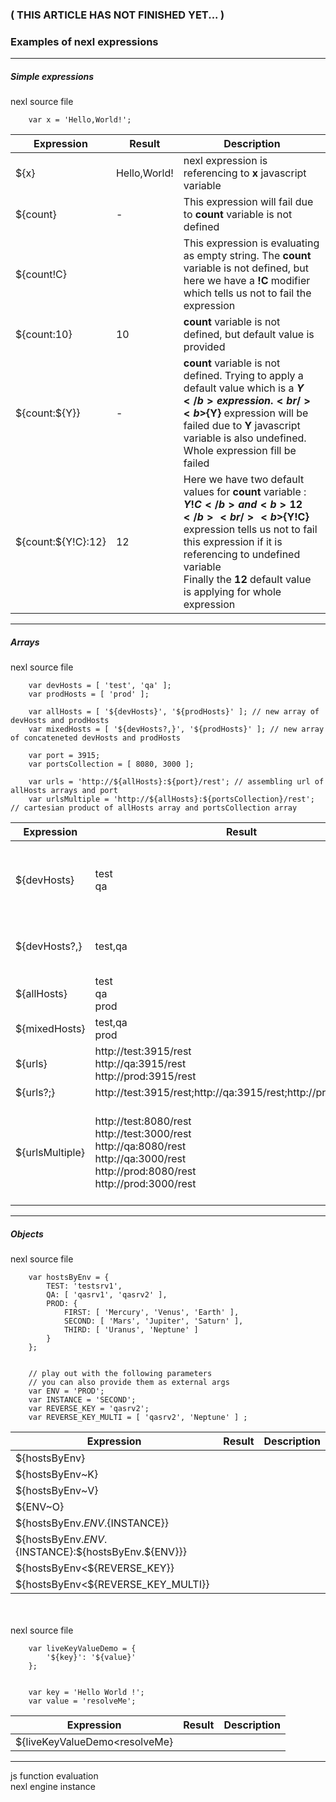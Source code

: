 ### ( THIS ARTICLE HAS NOT FINISHED YET... )
### Examples of nexl expressions


***

##### Simple expressions

nexl source file

        var x = 'Hello,World!';

| Expression | Result | Description
| --- | --- | ---
| ${x} | Hello,World! | nexl expression is referencing to <b>x</b> javascript variable
| ${count} | - | This expression will fail due to <b>count</b> variable is not defined
| ${count!C} |  | This expression is evaluating as empty string. The <b>count</b> variable is not defined, but here we have a <b>!C</b> modifier which tells us not to fail the expression
| ${count:10} | 10 | <b>count</b> variable is not defined, but default value is provided
| ${count:${Y}} | - | <b>count</b> variable is not defined. Trying to apply a default value which is a <b>${Y}</b> expression.<br/><b>${Y}</b> expression will be failed due to <b>Y</b> javascript variable is also undefined.<br/>Whole expression fill be failed
| ${count:${Y!C}:12} | 12 | Here we have two default values for <b>count</b> variable : <b>${Y!C}</b> and <b>12</b><br/><b>${Y!C}</b> expression tells us not to fail this expression if it is referencing to undefined variable<br/>Finally the <b>12</b> default value is applying for whole expression


    
 
***

##### Arrays 

nexl source file

        var devHosts = [ 'test', 'qa' ];
        var prodHosts = [ 'prod' ];
        
        var allHosts = [ '${devHosts}', '${prodHosts}' ]; // new array of devHosts and prodHosts 
        var mixedHosts = [ '${devHosts?,}', '${prodHosts}' ]; // new array of concateneted devHosts and prodHosts
        
        var port = 3915;
        var portsCollection = [ 8080, 3000 ];
        
        var urls = 'http://${allHosts}:${port}/rest'; // assembling url of allHosts arrays and port
        var urlsMultiple = 'http://${allHosts}:${portsCollection}/rest'; // cartesian product of allHosts array and portsCollection array


| Expression | Result | Description
| --- | --- | --- |
| ${devHosts} | test<br/>qa | Reference to javascript array. By default all elements on a new line
| ${devHosts?,} | test,qa | Concatenating array elements with <b>comma</b>
| ${allHosts} | test<br/>qa<br/>prod | <b>allHosts</b> is consisted of two arrays
| ${mixedHosts} | test,qa<br/>prod | 
| ${urls} | http://test:3915/rest<br/>http://qa:3915/rest<br/>http://prod:3915/rest |
| ${urls?;} | http://test:3915/rest;http://qa:3915/rest;http://prod:3915/rest |
| ${urlsMultiple} | http://test:8080/rest<br/>http://test:3000/rest<br/>http://qa:8080/rest<br/>http://qa:3000/rest<br/>http://prod:8080/rest<br/>http://prod:3000/rest | This is a cartesian product example when two nexl expressions reference to arrays 


***
##### Objects


nexl source file

        var hostsByEnv = {
            TEST: 'testsrv1',
            QA: [ 'qasrv1', 'qasrv2' ],
            PROD: {
                FIRST: [ 'Mercury', 'Venus', 'Earth' ],
                SECOND: [ 'Mars', 'Jupiter', 'Saturn' ],
                THIRD: [ 'Uranus', 'Neptune' ]
            }
        };
        
        
        // play out with the following parameters
        // you can also provide them as external args
        var ENV = 'PROD';
        var INSTANCE = 'SECOND';
        var REVERSE_KEY = 'qasrv2';
        var REVERSE_KEY_MULTI = [ 'qasrv2', 'Neptune' ] ;


| Expression | Result | Description
| --- | --- | --- |
| ${hostsByEnv} |  |
| ${hostsByEnv~K} |  |
| ${hostsByEnv~V} |  |
| ${ENV~O} |  |
| ${hostsByEnv.${ENV}.${INSTANCE}} |  |
| ${hostsByEnv.${ENV}.${INSTANCE}:${hostsByEnv.${ENV}}} |  |
| ${hostsByEnv<${REVERSE_KEY}} |  |
| ${hostsByEnv<${REVERSE_KEY_MULTI}} |  |

<br/>
<br/>
nexl source file

        var liveKeyValueDemo = {
            '${key}': '${value}'
        };
        
        
        var key = 'Hello World !';
        var value = 'resolveMe';
        
        
| Expression | Result | Description
| --- | --- | --- |
| ${liveKeyValueDemo<resolveMe} |  |
        

***

js function evaluation
<br/>
nexl engine instance